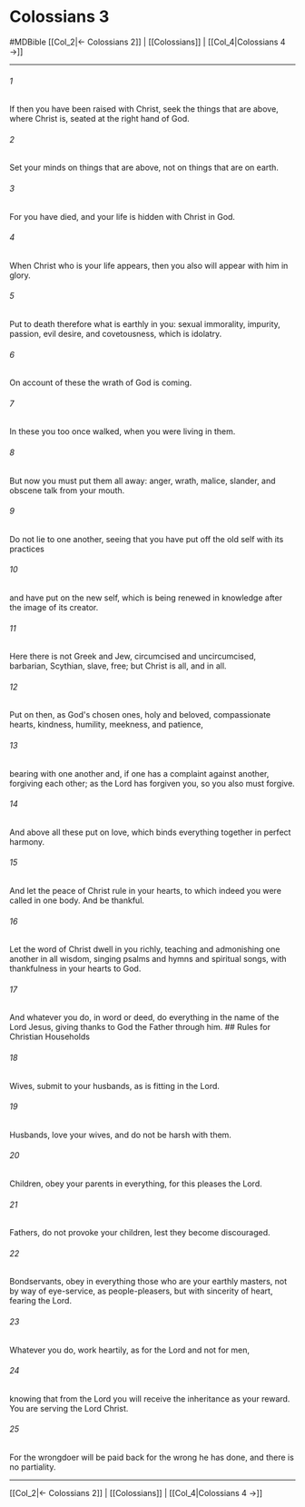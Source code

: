 # Colossians 3
#MDBible
[[Col_2|← Colossians 2]] | [[Colossians]] | [[Col_4|Colossians 4 →]]

***

###### 1 
If then you have been raised with Christ, seek the things that are above, where Christ is, seated at the right hand of God. 

###### 2 
Set your minds on things that are above, not on things that are on earth. 

###### 3 
For you have died, and your life is hidden with Christ in God. 

###### 4 
When Christ who is your life appears, then you also will appear with him in glory. 

###### 5 
Put to death therefore what is earthly in you: sexual immorality, impurity, passion, evil desire, and covetousness, which is idolatry. 

###### 6 
On account of these the wrath of God is coming. 

###### 7 
In these you too once walked, when you were living in them. 

###### 8 
But now you must put them all away: anger, wrath, malice, slander, and obscene talk from your mouth. 

###### 9 
Do not lie to one another, seeing that you have put off the old self with its practices 

###### 10 
and have put on the new self, which is being renewed in knowledge after the image of its creator. 

###### 11 
Here there is not Greek and Jew, circumcised and uncircumcised, barbarian, Scythian, slave, free; but Christ is all, and in all. 

###### 12 
Put on then, as God's chosen ones, holy and beloved, compassionate hearts, kindness, humility, meekness, and patience, 

###### 13 
bearing with one another and, if one has a complaint against another, forgiving each other; as the Lord has forgiven you, so you also must forgive. 

###### 14 
And above all these put on love, which binds everything together in perfect harmony. 

###### 15 
And let the peace of Christ rule in your hearts, to which indeed you were called in one body. And be thankful. 

###### 16 
Let the word of Christ dwell in you richly, teaching and admonishing one another in all wisdom, singing psalms and hymns and spiritual songs, with thankfulness in your hearts to God. 

###### 17 
And whatever you do, in word or deed, do everything in the name of the Lord Jesus, giving thanks to God the Father through him. ## Rules for Christian Households 

###### 18 
Wives, submit to your husbands, as is fitting in the Lord. 

###### 19 
Husbands, love your wives, and do not be harsh with them. 

###### 20 
Children, obey your parents in everything, for this pleases the Lord. 

###### 21 
Fathers, do not provoke your children, lest they become discouraged. 

###### 22 
Bondservants, obey in everything those who are your earthly masters, not by way of eye-service, as people-pleasers, but with sincerity of heart, fearing the Lord. 

###### 23 
Whatever you do, work heartily, as for the Lord and not for men, 

###### 24 
knowing that from the Lord you will receive the inheritance as your reward. You are serving the Lord Christ. 

###### 25 
For the wrongdoer will be paid back for the wrong he has done, and there is no partiality. 

***

[[Col_2|← Colossians 2]] | [[Colossians]] | [[Col_4|Colossians 4 →]]
